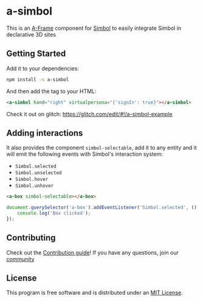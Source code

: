 # a-simbol

This is an [A-Frame](https://aframe.io) component for [Simbol](https://simbol.io) to easily integrate Simbol in declarative 3D sites

## Getting Started

Add it to your dependencies:

```bash
npm install -s a-simbol
```

And then add the tag to your HTML:

```html
<a-simbol hand="right" virtualpersona="{'signIn': true}"></a-simbol>
```

Check it out on glitch: https://glitch.com/edit/#!/a-simbol-example

## Adding interactions

It also provides the component `simbol-selectable`, add it to any entity and it will emit the following events with Simbol's interaction system:

* `Simbol.selected`
* `Simbol.unselected`
* `Simbol.hover`
* `Simbol.unhover`

```html
<a-box simbol-selectable></a-box>
```

```js
document.querySelector('a-box').addEventListener('Simbol.selected', () => {
	console.log('Box clicked');
});
```

## Contributing

Check out the [Contribution guide](https://github.com/wearesimbol/simbol/blob/master/CONTRIBUTING.md)! If you have any questions, join our [community](http://spectrum.chat/simbol)


## License

This program is free software and is distributed under an [MIT License](https://github.com/wearesimbol/a-simbol/blob/master/LICENSE).
